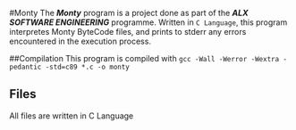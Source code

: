 #Monty
The ***Monty*** program is a project done as part of the ***ALX SOFTWARE ENGINEERING*** programme. Written in `C Language`, this program interpretes Monty ByteCode files, and prints to stderr any errors encountered in the execution process.

##Compilation
This program is compiled with `gcc -Wall -Werror -Wextra -pedantic -std=c89 *.c -o monty`

## Files
All files are written in C Language
